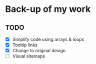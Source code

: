 # Back-up of my work

## TODO
- [x] Simplify code using arrays & loops
- [x] Tooltip links
- [x] Change to original design
- [ ] Visual sitemaps